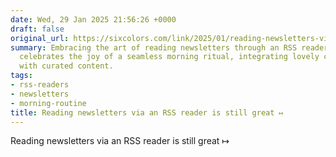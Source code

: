 ```yaml
---
date: Wed, 29 Jan 2025 21:56:26 +0000
draft: false
original_url: https://sixcolors.com/link/2025/01/reading-newsletters-via-an-rss-reader-is-still-great/
summary: Embracing the art of reading newsletters through an RSS reader, this writer
  celebrates the joy of a seamless morning ritual, integrating lovely cups of tea
  with curated content.
tags:
- rss-readers
- newsletters
- morning-routine
title: Reading newsletters via an RSS reader is still great ↦
---
```


Reading newsletters via an RSS reader is still great ↦